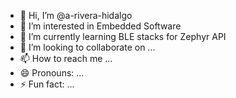 - 👋 Hi, I’m @a-rivera-hidalgo
- 👀 I’m interested in Embedded Software 
- 🌱 I’m currently learning BLE stacks for Zephyr API 
- 💞️ I’m looking to collaborate on ...
- 📫 How to reach me ...
- 😄 Pronouns: ...
- ⚡ Fun fact: ...

<!---
a-rivera-hidalgo/a-rivera-hidalgo is a ✨ special ✨ repository because its `README.md` (this file) appears on your GitHub profile.
You can click the Preview link to take a look at your changes.
--->

